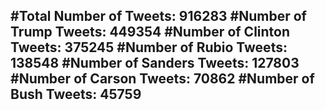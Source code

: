 #Total Number of Tweets: 916283 
#Number of Trump Tweets: 449354
#Number of Clinton Tweets: 375245
#Number of Rubio Tweets: 138548
#Number of Sanders Tweets: 127803
#Number of Carson Tweets: 70862
#Number of Bush Tweets: 45759
---
